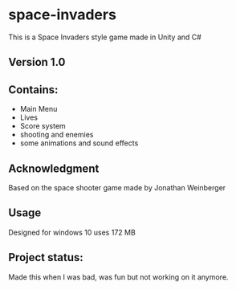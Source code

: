 # space-invaders
This is a Space Invaders style game made in Unity and C#
## Version 1.0
## Contains:
  - Main Menu
  - Lives
  - Score system
  - shooting and enemies
  - some animations and sound effects
## Acknowledgment
Based on the space shooter game made by Jonathan Weinberger
## Usage
Designed for windows 10 uses 172 MB
## Project status:
Made this when I was bad, was fun but not working on it anymore.

